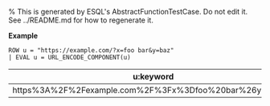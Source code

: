 % This is generated by ESQL's AbstractFunctionTestCase. Do not edit it. See ../README.md for how to regenerate it.

**Example**

```esql
ROW u = "https://example.com/?x=foo bar&y=baz"
| EVAL u = URL_ENCODE_COMPONENT(u)
```

| u:keyword |
| --- |
| https%3A%2F%2Fexample.com%2F%3Fx%3Dfoo%20bar%26y%3Dbaz |



